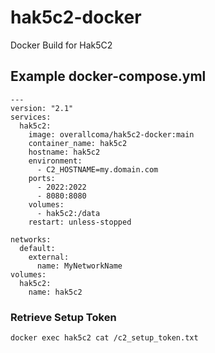 # hak5c2-docker
Docker Build for Hak5C2

## Example docker-compose.yml

```docker-compose
---
version: "2.1"
services:
  hak5c2:
    image: overallcoma/hak5c2-docker:main
    container_name: hak5c2
    hostname: hak5c2
    environment:
      - C2_HOSTNAME=my.domain.com
    ports:
      - 2022:2022
      - 8080:8080
    volumes:
      - hak5c2:/data
    restart: unless-stopped

networks:
  default:
    external:
      name: MyNetworkName
volumes:
  hak5c2:
    name: hak5c2
```

### Retrieve Setup Token
```
docker exec hak5c2 cat /c2_setup_token.txt
